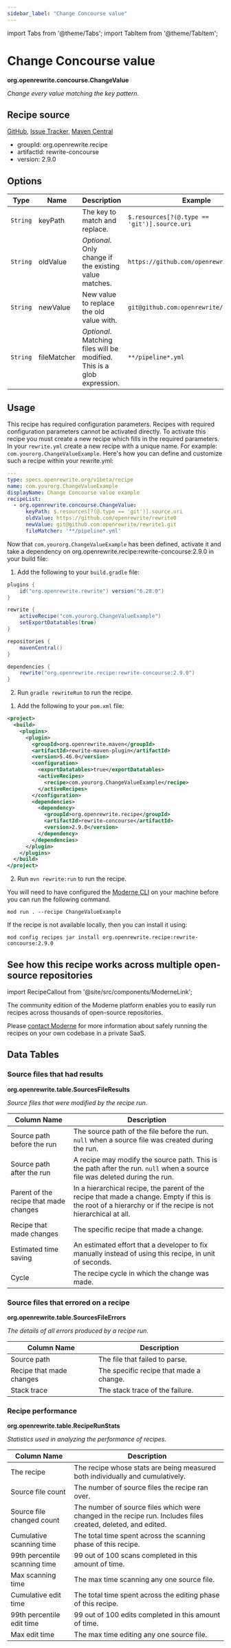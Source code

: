 ```yaml
---
sidebar_label: "Change Concourse value"
---
```


import Tabs from '@theme/Tabs';
import TabItem from '@theme/TabItem';

# Change Concourse value

**org.openrewrite.concourse.ChangeValue**

_Change every value matching the key pattern._

## Recipe source

[GitHub](https://github.com/openrewrite/rewrite-concourse/blob/main/src/main/java/org/openrewrite/concourse/ChangeValue.java), [Issue Tracker](https://github.com/openrewrite/rewrite-concourse/issues), [Maven Central](https://central.sonatype.com/artifact/org.openrewrite.recipe/rewrite-concourse/2.9.0/jar)

* groupId: org.openrewrite.recipe
* artifactId: rewrite-concourse
* version: 2.9.0

## Options

| Type | Name | Description | Example |
| -- | -- | -- | -- |
| `String` | keyPath | The key to match and replace. | `$.resources[?(@.type == 'git')].source.uri` |
| `String` | oldValue | *Optional*. Only change if the existing value matches. | `https://github.com/openrewrite/rewrite0` |
| `String` | newValue | New value to replace the old value with. | `git@github.com:openrewrite/rewrite1.git` |
| `String` | fileMatcher | *Optional*. Matching files will be modified. This is a glob expression. | `**/pipeline*.yml` |


## Usage

This recipe has required configuration parameters. Recipes with required configuration parameters cannot be activated directly. To activate this recipe you must create a new recipe which fills in the required parameters. In your `rewrite.yml` create a new recipe with a unique name. For example: `com.yourorg.ChangeValueExample`.
Here's how you can define and customize such a recipe within your rewrite.yml:
```yaml title="rewrite.yml"
---
type: specs.openrewrite.org/v1beta/recipe
name: com.yourorg.ChangeValueExample
displayName: Change Concourse value example
recipeList:
  - org.openrewrite.concourse.ChangeValue:
      keyPath: $.resources[?(@.type == 'git')].source.uri
      oldValue: https://github.com/openrewrite/rewrite0
      newValue: git@github.com:openrewrite/rewrite1.git
      fileMatcher: '**/pipeline*.yml'
```

Now that `com.yourorg.ChangeValueExample` has been defined, activate it and take a dependency on org.openrewrite.recipe:rewrite-concourse:2.9.0 in your build file:
<Tabs groupId="projectType">
<TabItem value="gradle" label="Gradle">

1. Add the following to your `build.gradle` file:

```groovy title="build.gradle"
plugins {
    id("org.openrewrite.rewrite") version("6.28.0")
}

rewrite {
    activeRecipe("com.yourorg.ChangeValueExample")
    setExportDatatables(true)
}

repositories {
    mavenCentral()
}

dependencies {
    rewrite("org.openrewrite.recipe:rewrite-concourse:2.9.0")
}
```
2. Run `gradle rewriteRun` to run the recipe.
</TabItem>
<TabItem value="maven" label="Maven">

1. Add the following to your `pom.xml` file:

```xml title="pom.xml"
<project>
  <build>
    <plugins>
      <plugin>
        <groupId>org.openrewrite.maven</groupId>
        <artifactId>rewrite-maven-plugin</artifactId>
        <version>5.46.0</version>
        <configuration>
          <exportDatatables>true</exportDatatables>
          <activeRecipes>
            <recipe>com.yourorg.ChangeValueExample</recipe>
          </activeRecipes>
        </configuration>
        <dependencies>
          <dependency>
            <groupId>org.openrewrite.recipe</groupId>
            <artifactId>rewrite-concourse</artifactId>
            <version>2.9.0</version>
          </dependency>
        </dependencies>
      </plugin>
    </plugins>
  </build>
</project>
```
2. Run `mvn rewrite:run` to run the recipe.
</TabItem>
<TabItem value="moderne-cli" label="Moderne CLI">

You will need to have configured the [Moderne CLI](https://docs.moderne.io/user-documentation/moderne-cli/getting-started/cli-intro) on your machine before you can run the following command.

```shell title="shell"
mod run . --recipe ChangeValueExample
```

If the recipe is not available locally, then you can install it using:
```shell
mod config recipes jar install org.openrewrite.recipe:rewrite-concourse:2.9.0
```
</TabItem>
</Tabs>

## See how this recipe works across multiple open-source repositories

import RecipeCallout from '@site/src/components/ModerneLink';

<RecipeCallout link="https://app.moderne.io/recipes/org.openrewrite.concourse.ChangeValue" />

The community edition of the Moderne platform enables you to easily run recipes across thousands of open-source repositories.

Please [contact Moderne](https://moderne.io/product) for more information about safely running the recipes on your own codebase in a private SaaS.
## Data Tables

### Source files that had results
**org.openrewrite.table.SourcesFileResults**

_Source files that were modified by the recipe run._

| Column Name | Description |
| ----------- | ----------- |
| Source path before the run | The source path of the file before the run. `null` when a source file was created during the run. |
| Source path after the run | A recipe may modify the source path. This is the path after the run. `null` when a source file was deleted during the run. |
| Parent of the recipe that made changes | In a hierarchical recipe, the parent of the recipe that made a change. Empty if this is the root of a hierarchy or if the recipe is not hierarchical at all. |
| Recipe that made changes | The specific recipe that made a change. |
| Estimated time saving | An estimated effort that a developer to fix manually instead of using this recipe, in unit of seconds. |
| Cycle | The recipe cycle in which the change was made. |

### Source files that errored on a recipe
**org.openrewrite.table.SourcesFileErrors**

_The details of all errors produced by a recipe run._

| Column Name | Description |
| ----------- | ----------- |
| Source path | The file that failed to parse. |
| Recipe that made changes | The specific recipe that made a change. |
| Stack trace | The stack trace of the failure. |

### Recipe performance
**org.openrewrite.table.RecipeRunStats**

_Statistics used in analyzing the performance of recipes._

| Column Name | Description |
| ----------- | ----------- |
| The recipe | The recipe whose stats are being measured both individually and cumulatively. |
| Source file count | The number of source files the recipe ran over. |
| Source file changed count | The number of source files which were changed in the recipe run. Includes files created, deleted, and edited. |
| Cumulative scanning time | The total time spent across the scanning phase of this recipe. |
| 99th percentile scanning time | 99 out of 100 scans completed in this amount of time. |
| Max scanning time | The max time scanning any one source file. |
| Cumulative edit time | The total time spent across the editing phase of this recipe. |
| 99th percentile edit time | 99 out of 100 edits completed in this amount of time. |
| Max edit time | The max time editing any one source file. |

